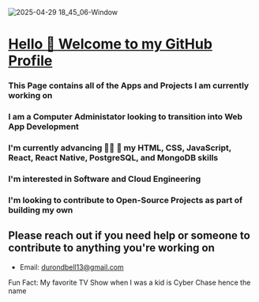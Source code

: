 
![2025-04-29 18_45_06-Window](https://github.com/user-attachments/assets/434fd8dd-4927-410c-9450-35dae264693b)

# <ins> Hello 👋 Welcome to my GitHub Profile </ins>
### This Page contains all  of the Apps and Projects I am currently working on

### I am a Computer Administator looking to transition into Web App Development

### I'm currently advancing :man_student: :microscope: my HTML, CSS, JavaScript, React, React Native, PostgreSQL, and MongoDB skills

### I'm interested in Software and Cloud Engineering

### I'm looking to contribute to Open-Source Projects as part of building my own

## Please reach out if you need help or someone to contribute to anything you're working on

+ Email: durondbell13@gmail.com


Fun Fact: My favorite TV Show when I was a kid is Cyber Chase hence the name
<!--
**dcyberspace01/dcyberspace01** is a ✨ _special_ ✨ repository because its `README.md` (this file) appears on your GitHub profile.

Here are some ideas to get you started:

- 🔭 I’m currently working on ...
- 🌱 I’m currently learning ...
- 👯 I’m looking to collaborate on ...
- 🤔 I’m looking for help with ...
- 💬 Ask me about ...
- 📫 How to reach me: ...
- 😄 Pronouns: ...
- ⚡ Fun fact: ...
-->
